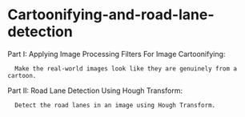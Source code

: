 # Cartoonifying-and-road-lane-detection
Part I: Applying Image Processing Filters For Image Cartoonifying:
      
      Make the real-world images look like they are genuinely from a cartoon.
      
Part II: Road Lane Detection Using Hough Transform:
      
      Detect the road lanes in an image using Hough Transform.
